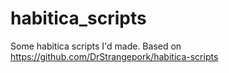# habitica_scripts
Some habitica scripts I'd made.
Based on https://github.com/DrStrangepork/habitica-scripts
